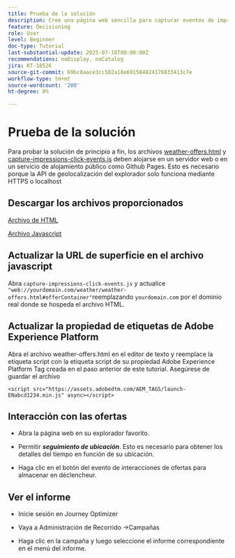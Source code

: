 ```yaml
---
title: Prueba de la solución
description: Cree una página web sencilla para capturar eventos de impresión y clics en las ofertas.
feature: Decisioning
role: User
level: Beginner
doc-type: Tutorial
last-substantial-update: 2025-07-18T00:00:00Z
recommendations: noDisplay, noCatalog
jira: KT-18526
source-git-commit: 69bc8aace3cc502a18e691584824176833413c7e
workflow-type: tm+mt
source-wordcount: '200'
ht-degree: 0%

---
```


# Prueba de la solución

Para probar la solución de principio a fin, los archivos [weather-offers.html](assets/weather-offers.html) y [capture-impressions-click-events.js](assets/capture-impressions-click-events.js) deben alojarse en un servidor web o en un servicio de alojamiento público como Github Pages. Esto es necesario porque la API de geolocalización del explorador solo funciona mediante HTTPS o localhost

## Descargar los archivos proporcionados

[Archivo de HTML](assets/weather-offers.html)

[Archivo Javascript](assets/capture-impressions-click-events.js)

## Actualizar la URL de superficie en el archivo javascript

Abra `capture-impressions-click-events.js` y actualice ` "web://yourdomain.com/weather/weather-offers.html#offerContainer"`reemplazando `yourdomain.com` por el dominio real donde se hospeda el archivo HTML.


## Actualizar la propiedad de etiquetas de Adobe Experience Platform

Abra el archivo weather-offers.html en el editor de texto y reemplace la etiqueta script con la etiqueta script de su propiedad Adobe Experience Platform Tag creada en el paso anterior de este tutorial. Asegúrese de guardar el archivo

```
<script src="https://assets.adobedtm.com/AEM_TAGS/launch-ENabcd1234.min.js" async></script>
```

## Interacción con las ofertas

- Abra la página web en su explorador favorito.

- Permitir _&#x200B;**seguimiento de ubicación**&#x200B;_. Esto es necesario para obtener los detalles del tiempo en función de su ubicación.

- Haga clic en el botón del evento de interacciones de ofertas para almacenar en déclencheur.

## Ver el informe

- Inicie sesión en Journey Optimizer

- Vaya a Administración de Recorrido ->Campañas

- Haga clic en la campaña y luego seleccione el informe correspondiente en el menú del informe.
